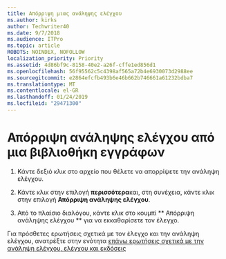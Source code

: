 ```yaml
---
title: Απόρριψη μιας ανάληψης ελέγχου
ms.author: kirks
author: Techwriter40
ms.date: 9/7/2018
ms.audience: ITPro
ms.topic: article
ROBOTS: NOINDEX, NOFOLLOW
localization_priority: Priority
ms.assetid: 4d86bf9c-8158-40e2-a26f-cffe1ed856d1
ms.openlocfilehash: 56f95562c5c4398af565a72b4e6930073d2988ee
ms.sourcegitcommit: e2864efcfb493b6e46b662b746661a61232bdba7
ms.translationtype: MT
ms.contentlocale: el-GR
ms.lasthandoff: 01/24/2019
ms.locfileid: "29471300"
---
```

# <a name="discard-a-check-out-from-a-document-library"></a>Απόρριψη ανάληψης ελέγχου από μια βιβλιοθήκη εγγράφων

1. Κάντε δεξιό κλικ στο αρχείο που θέλετε να απορρίψετε την ανάληψη ελέγχου.
    
2. Κάντε κλικ στην επιλογή **περισσότερα**και, στη συνέχεια, κάντε κλικ στην επιλογή **Απόρριψη ανάληψης ελέγχου**. 
    
3. Από το πλαίσιο διαλόγου, κάντε κλικ στο κουμπί ** Απόρριψη ανάληψης ελέγχου ** για να εκκαθαρίσετε τον έλεγχο. 
    
Για πρόσθετες ερωτήσεις σχετικά με τον έλεγχο και την ανάληψη ελέγχου, ανατρέξτε στην ενότητα [επάνω ερωτήσεις σχετικά με την ανάληψη ελέγχου, ελέγχου και εκδόσεις](https://go.microsoft.com/fwlink/?linkid=2018786)
  

